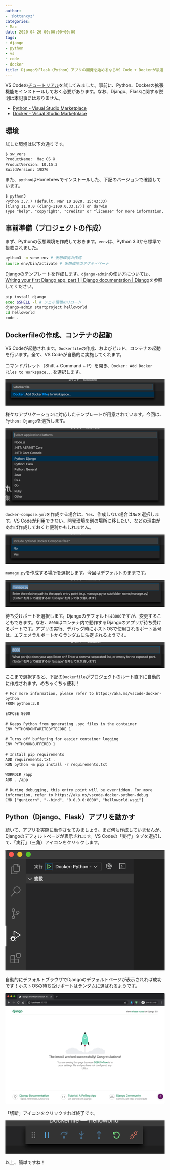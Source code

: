 ```yaml
---
author:
- '@ottanxyz'
categories:
- Mac
date: 2020-04-26 00:00:00+00:00
tags:
- django
- python
- vs
- code
- docker
title: DjangoやFlask（Python）アプリの開発を始めるならVS Code + Dockerが最適
---
```


VS Codeの[チュートリアル](https://code.visualstudio.com/docs/containers/quickstart-python)を試してみました。事前に、Python、Dockerの拡張機能をインストールしておく必要があります。なお、Django、Flaskに関する説明は本記事にはありません。

* [Python - Visual Studio Marketplace](https://marketplace.visualstudio.com/items?itemName=ms-python.python)
* [Docker - Visual Studio Marketplace](https://marketplace.visualstudio.com/items?itemName=ms-azuretools.vscode-docker)

## 環境

試した環境は以下の通りです。

```text
$ sw_vers
ProductName:  Mac OS X
ProductVersion: 10.15.3
BuildVersion: 19D76
```

また、`python`はHomebrewでインストールした、下記のバージョンで確認しています。

```text
$ python3
Python 3.7.7 (default, Mar 10 2020, 15:43:33)
[Clang 11.0.0 (clang-1100.0.33.17)] on darwin
Type "help", "copyright", "credits" or "license" for more information.
```

## 事前準備（プロジェクトの作成）

まず、Pythonの仮想環境を作成しておきます。`venv`は、Python 3.3から標準で搭載されました。

```zsh
python3 -m venv env # 仮想環境の作成
source env/bin/activate # 仮想環境のアクティベート
```

Djangoのテンプレートを作成します。`django-admin`の使い方については、[Writing your first Django app, part 1 | Django documentation | Django](https://docs.djangoproject.com/en/3.0/intro/tutorial01/)を参照してください。

```zsh
pip install django
exec $SHELL -l # シェル環境のリロード
django-admin startproject helloworld
cd helloworld
code .
```

## Dockerfileの作成、コンテナの起動

VS Codeが起動されます。`Dockerfile`の作成、およびビルド、コンテナの起動を行います。全て、VS Codeが自動的に実施してくれます。

コマンドパレット（Shift + Command + P）を開き、`Docker: Add Docker Files to Workspace...`を選択します。

![](screenshot-2020-03-20-11.39.22.png)

様々なアプリケーションに対応したテンプレートが用意されています。今回は、`Python: Django`を選択します。

![](screenshot-2020-03-20-11.40.24.png)

`docker-compose.yml`を作成する場合は、`Yes`、作成しない場合は`No`を選択します。VS Codeが利用できない、開発環境を別の場所に移したい、などの理由があれば作成しておくと便利かもしれません。

![](screenshot-2020-03-20-11.40.32.png)

`manage.py`を作成する場所を選択します。今回はデフォルトのままです。

![](screenshot-2020-03-20-11.40.38.png)

待ち受けポートを選択します。Djangoのデフォルトは`8000`ですが、変更することもできます。なお、`8000`はコンテナ内で動作するDjangoのアプリが待ち受けるポートです。アプリの実行、デバッグ時にホストOSで使用されるポート番号は、エフェメラルポートからランダムに決定されるようです。

![](screenshot-2020-03-20-11.40.44.png)

ここまで選択すると、下記の`Dockerfile`がプロジェクトのルート直下に自動的に作成されます。めちゃくちゃ便利！

```docker
# For more information, please refer to https://aka.ms/vscode-docker-python
FROM python:3.8

EXPOSE 8000

# Keeps Python from generating .pyc files in the container
ENV PYTHONDONTWRITEBYTECODE 1

# Turns off buffering for easier container logging
ENV PYTHONUNBUFFERED 1

# Install pip requirements
ADD requirements.txt .
RUN python -m pip install -r requirements.txt

WORKDIR /app
ADD . /app

# During debugging, this entry point will be overridden. For more information, refer to https://aka.ms/vscode-docker-python-debug
CMD ["gunicorn", "--bind", "0.0.0.0:8000", "helloworld.wsgi"]
```

## Python（Django、Flask）アプリを動かす

続いて、アプリを実際に動作させてみましょう。まだ何も作成していませんが、Djangoのデフォルトページが表示されます。VS Codeの「実行」タブを選択して、「実行」（三角）アイコンをクリックします。

![](screenshot-2020-03-20-11.48.24.png)

自動的にデフォルトブラウザでDjangoのデフォルトページが表示されれば成功です！ホストOSの待ち受けポートはランダムに選ばれるようです。

![](screenshot-2020-03-20-11.50.20.png)

「切断」アイコンをクリックすれば終了です。

![](screenshot-2020-03-20-16.27.44.png)

以上、簡単ですね！